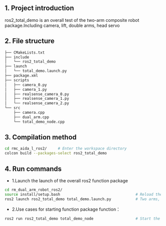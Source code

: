 ## **1. Project introduction**
ros2_total_demo is an overall test of the two-arm composite robot package.Including camera, lift, double arms, head servo

## **2. File structure**
```bash
├── CMakeLists.txt
├── include
│   └── ros2_total_demo
├── launch
│   └── total_demo.launch.py
├── package.xml
├── scripts
│   ├── camera_0.py
│   ├── camera_1.py
│   ├── realsense_camera_0.py
│   ├── realsense_camera_1.py
│   └── realsense_camera_2.py
└── src
    ├── camera.cpp
    ├── dual_arm.cpp
    └── total_demo_node.cpp
```

## **3. Compilation method**
```bash
cd rmc_aida_l_ros2/     # Enter the workspace directory
colcon build --packages-select ros2_total_demo
```

## **4. Run commands**

- 1.Launch the launch of the overall ros2 function package

```bash
cd rm_dual_arm_robot_ros2/ 
source install/setup.bash                                  # Reload the workspace environment variables
ros2 launch ros2_total_demo total_demo.launch.py           # Two arms, head servo drive, camera
```

- 2.Use cases for starting function package function：

```bash
ros2 run ros2_total_demo total_demo_node                   # Start the overalldemo
```

